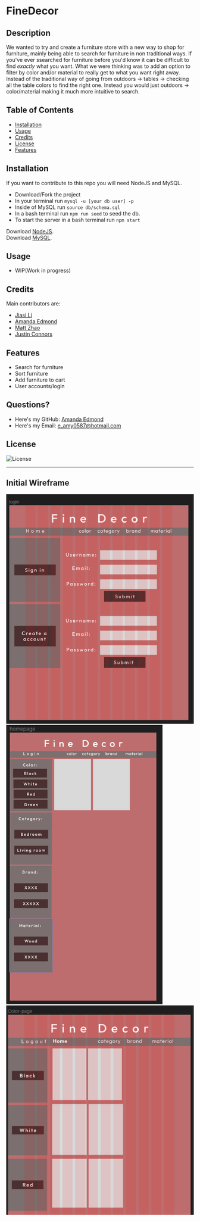 # FineDecor

## Description

We wanted to try and create a furniture store with a new way to shop for furniture, mainly being able to search for furniture in non traditional ways. If you've ever ssearched for furniture before you'd know it can be difficult to find *exactly* what you want. What we were thinking was to add an option to filter by color and/or material to really get to what you want right away. Instead of the traditional way of going from outdoors -> tables -> checking all the table colors to find the right one. Instead you would just outdoors -> color/material making it much more intuitive to search.

## Table of Contents

- [Installation](#installation)
- [Usage](#usage)
- [Credits](#credits)
- [License](#license)
- [Features](#features)

## Installation

If you want to contribute to this repo you will need NodeJS and MySQL. 
- Download/Fork the project
- In your terminal run ```mysql -u [your db user] -p``` 
- Inside of MySQL run ```source db/schema.sql```
- In a bash terminal run ```npm run seed``` to seed the db.
- To start the server in a bash terminal run ```npm start```

Download [NodeJS](https://nodejs.org/en/download).<br>
Download [MySQL](https://dev.mysql.com/downloads/installer/).

## Usage

- WIP(Work in progress)

## Credits

Main contributors are:
- [Jiasi Li](https://github.com/Jiasisi)
- [Amanda Edmond](https://github.com/AmyEdmond)
- [Matt Zhao](https://github.com/unbmattzhao)
- [Justin Connors](https://github.com/Justin-Connors)

## Features

- Search for furniture
- Sort furniture
- Add furniture to cart
- User accounts/login

## Questions?

- Here's my GitHub: [Amanda Edmond](https://github.com/AmyEdmond) <br>
- Here's my Email: [e_amy0587@hotmail.com](mailto:e_amy0587@hotmail.com)

## License
![License](https://img.shields.io/badge/license-MIT-blue.svg)

---

## Initial Wireframe
![Alt text](public/img/sgnin.png "Sign In")
![Alt text](public/img/hmpg.png "Home Page")
![Alt text](public/img/sort.png "Sort")